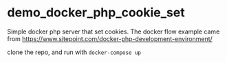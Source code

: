 # demo_docker_php_cookie_set
Simple docker php server that set cookies. The docker flow example came from https://www.sitepoint.com/docker-php-development-environment/

clone the repo, and run with `docker-compose up`
